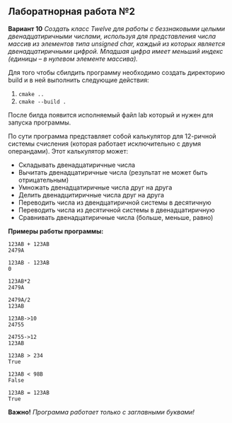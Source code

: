 ## Лаборатнорная работа №2

**Вариант 10**
*Создать класс Twelve для работы с беззнаковыми целыми двенадцатиричными числами, используя для представления числа массив из элементов типа unsigned char, каждый из которых является двенадцатиричными
цифрой. Младшая цифра имеет меньший индекс (единицы – в нулевом элементе массива).*

Для того чтобы сбилдить программу необходимо создать директорию build и в ней выполнить следующие действия:
1. ```cmake ..```
2. ```cmake --build .```

После билда появится исполняемый файл lab который и нужен для запуска программы.



По сути программа представляет собой калькулятор для 12-ричной системы счисления (которая работает исключительно с двумя операндами). Этот калькулятор может:
- Складывать двенадцатиричные числа
- Вычитать двенадцатиричные числа (результат не может быть отрицательным)
- Умножать двенадцатиричные числа друг на друга
- Делить двенадцитиричные числа друг на друга
- Переводить числа из двендцатиричной системы в десятичную
- Переводить числа из десятичной системы в двенадцатиричную
- Сравнивать двенадцатиричные числа (больше, меньше, равно)


**Примеры работы программы:**
```
123AB + 123AB
2479A

123AB - 123AB
0

123AB*2
2479A

2479A/2
123AB

123AB->10
24755

24755->12
123AB

123AB > 234
True

123AB < 98B
False

123AB = 123AB
True
```
**Важно!** *Программа работает только с заглавными буквами!*